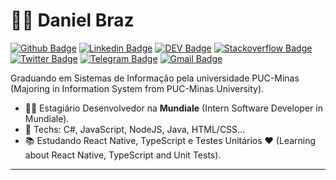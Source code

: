 # :man_technologist: Daniel Braz

[![Github Badge](https://img.shields.io/badge/-Github-000?style=flat-square&logo=Github&logoColor=white&link=https://github.com/drzbraz)](https://github.com/drzbraz)
[![Linkedin Badge](https://img.shields.io/badge/-LinkedIn-blue?style=flat-square&logo=Linkedin&logoColor=white&link=https://www.linkedin.com/in/drzbraz/)](https://www.linkedin.com/in/drzbraz/)
[![DEV Badge](https://img.shields.io/badge/-DEV.to-000?style=flat-square&logo=dev.to&logoColor=white&link=https://dev.to/lucasgdb)](https://dev.to/drzbraz)
[![Stackoverflow Badge](https://img.shields.io/badge/-Stackoverflow-4CA143?style=flat-square&logo=Stackoverflow&logoColor=white&link=https://pt.stackoverflow.com/users/93508/drzbraz)](https://pt.stackoverflow.com/users/199136/drzbraz)
[![Twitter Badge](https://img.shields.io/badge/-Twitter-1ca0f1?style=flat-square&labelColor=1ca0f1&logo=twitter&logoColor=white&link=https://twitter.com/drzbraz)](https://twitter.com/drzbraz)
[![Telegram Badge](https://img.shields.io/badge/-Telegram-1ca0f1?style=flat-square&labelColor=1ca0f1&logo=telegram&logoColor=white&link=https://t.me/drzbraz)](https://t.me/drzbraz)
[![Gmail Badge](https://img.shields.io/badge/-Gmail-c14438?style=flat-square&logo=Gmail&logoColor=white&link=mailto:drz.braz@gmail.com)](mailto:drz.braz@gmail.com)

Graduando em Sistemas de Informação pela universidade PUC-Minas (Majoring in Information System from PUC-Minas University).

- :office_worker: Estagiário Desenvolvedor na **Mundiale** (Intern Software Developer in Mundiale).
- :blue_heart: Techs: C#, JavaScript, NodeJS, Java, HTML/CSS...
- :books: Estudando React Native, TypeScript e Testes Unitários :heart: (Learning about React Native, TypeScript and Unit Tests).

---
